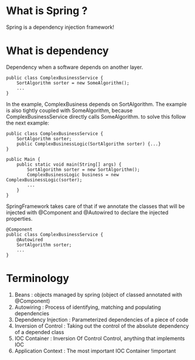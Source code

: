 # What is Spring ?
Spring is a dependency injection framework!

# What is dependency
Dependency when a software depends on another layer.

```
public class ComplexBusinessService {
    SortAlgorithm sorter = new SomeAlgorithm();
    ...
}
```

In the example, ComplexBusiness depends on SortAlgorithm. The example is also
tightly coupled with SomeAlgorithm, because ComplexBusinessService directly
calls SomeAlgorithm. to solve this follow the next example:

```
public class ComplexBusinessService {
    SortAlgorithm sorter;
    public ComplexBusinessLogic(SortAlgorithm sorter) {...}
}

public Main {
    public static void main(String[] args) {
        SortAlgorithm sorter = new SortAlgorithm();
        ComplexBusinessLogic business = new ComplexBusinessLogic(sorter);
        ... 
    }
}
```

SpringFramework takes care of that if we annotate the classes that will be
injected with @Component and @Autowired to declare the injected properties.

```
@Component
public class ComplexBusinessService {
    @Autowired
    SortAlgorithm sorter;
    ...
}
```

# Terminology
1. Beans : objects managed by spring (object of classed annotated with @Component)
2. Autowiring : Process of identifying, matching and populating dependencies
3. Dependency Injection : Parameterized dependencies of a piece of code 
4. Inversion of Control : Taking out the control of the absolute dependency of a depended class
5. IOC Container : Inversion Of Control Control, anything that implements IOC 
6. Application Context : The most important IOC Container !important

